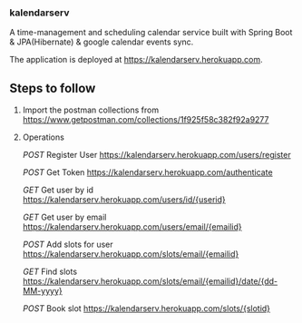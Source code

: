
### kalendarserv

A time-management and scheduling calendar service built with Spring Boot & JPA(Hibernate) & google calendar events sync.

The application is deployed at https://kalendarserv.herokuapp.com. 

## Steps to follow

1. Import the postman collections from https://www.getpostman.com/collections/1f925f58c382f92a9277

2. Operations

      *POST*              Register User            https://kalendarserv.herokuapp.com/users/register
      
      
      *POST*              Get Token                https://kalendarserv.herokuapp.com/authenticate
      
      
      *GET*               Get user by id           https://kalendarserv.herokuapp.com/users/id/{userid}
      
      
      *GET*               Get user by email        https://kalendarserv.herokuapp.com/users/email/{emailid}
      
      
      *POST*              Add slots for user       https://kalendarserv.herokuapp.com/slots/email/{emailid}
      
      
      *GET*               Find slots               https://kalendarserv.herokuapp.com/slots/email/{emailid}/date/{dd-MM-yyyy}
      
      
      *POST*              Book slot                https://kalendarserv.herokuapp.com/slots/{slotid}
      

